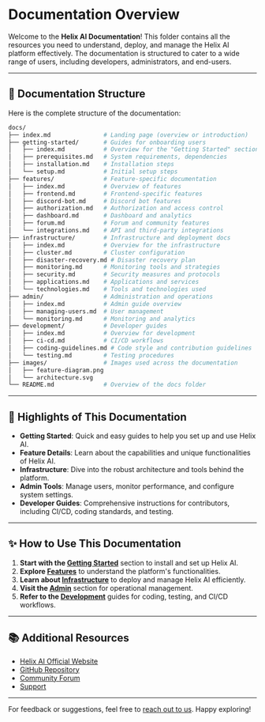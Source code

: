 # Documentation Overview

Welcome to the **Helix AI Documentation**! This folder contains all the resources you need to understand, deploy, and manage the Helix AI platform effectively. The documentation is structured to cater to a wide range of users, including developers, administrators, and end-users.

---

## 📂 Documentation Structure

Here is the complete structure of the documentation:

```bash
docs/
├── index.md               # Landing page (overview or introduction)
├── getting-started/       # Guides for onboarding users
│   ├── index.md           # Overview for the "Getting Started" section
│   ├── prerequisites.md   # System requirements, dependencies
│   ├── installation.md    # Installation steps
│   └── setup.md           # Initial setup steps
├── features/              # Feature-specific documentation
│   ├── index.md           # Overview of features
│   ├── frontend.md        # Frontend-specific features
│   ├── discord-bot.md     # Discord bot features
│   ├── authorization.md   # Authorization and access control
│   ├── dashboard.md       # Dashboard and analytics
│   ├── forum.md           # Forum and community features
│   └── integrations.md    # API and third-party integrations
├── infrastructure/        # Infrastructure and deployment docs
│   ├── index.md           # Overview for the infrastructure
│   ├── cluster.md         # Cluster configuration
│   ├── disaster-recovery.md # Disaster recovery plan
│   ├── monitoring.md      # Monitoring tools and strategies
│   ├── security.md        # Security measures and protocols
│   ├── applications.md    # Applications and services
│   └── technologies.md    # Tools and technologies used
├── admin/                 # Administration and operations
│   ├── index.md           # Admin guide overview
│   ├── managing-users.md  # User management
│   └── monitoring.md      # Monitoring and analytics
├── development/           # Developer guides
│   ├── index.md           # Overview for development
│   ├── ci-cd.md           # CI/CD workflows
│   ├── coding-guidelines.md # Code style and contribution guidelines
│   └── testing.md         # Testing procedures
├── images/                # Images used across the documentation
│   ├── feature-diagram.png
│   └── architecture.svg
└── README.md              # Overview of the docs folder
```

---

## 🌟 Highlights of This Documentation

- **Getting Started**: Quick and easy guides to help you set up and use Helix AI.
- **Feature Details**: Learn about the capabilities and unique functionalities of Helix AI.
- **Infrastructure**: Dive into the robust architecture and tools behind the platform.
- **Admin Tools**: Manage users, monitor performance, and configure system settings.
- **Developer Guides**: Comprehensive instructions for contributors, including CI/CD, coding standards, and testing.

---

## ✨ How to Use This Documentation

1. **Start with the [Getting Started](./getting-started/index.md)** section to install and set up Helix AI.
2. **Explore [Features](./features/index.md)** to understand the platform's functionalities.
3. **Learn about [Infrastructure](./infrastructure/index.md)** to deploy and manage Helix AI efficiently.
4. **Visit the [Admin](./admin/index.md)** section for operational management.
5. **Refer to the [Development](./development/index.md)** guides for coding, testing, and CI/CD workflows.

---

## 📚 Additional Resources

- [Helix AI Official Website](https://helixaibot.com)
- [GitHub Repository](https://github.com/SinLess-Games-LLC/Helix-AI)
- [Community Forum](https://helixaibot.com/forum)
- [Support](mailto:support@helixaibot.com)

---

For feedback or suggestions, feel free to [reach out to us](mailto:support@helixaibot.com). Happy exploring!
